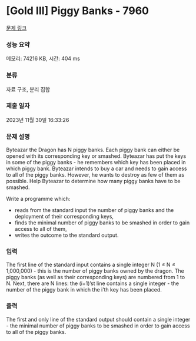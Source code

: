 # [Gold III] Piggy Banks - 7960 

[문제 링크](https://www.acmicpc.net/problem/7960) 

### 성능 요약

메모리: 74216 KB, 시간: 404 ms

### 분류

자료 구조, 분리 집합

### 제출 일자

2023년 11월 30일 16:33:26

### 문제 설명

<p>Byteazar the Dragon has N piggy banks. Each piggy bank can either be opened with its corresponding key or smashed. Byteazar has put the keys in some of the piggy banks - he remembers which key has been placed in which piggy bank. Byteazar intends to buy a car and needs to gain access to all of the piggy banks. However, he wants to destroy as few of them as possible. Help Byteazar to determine how many piggy banks have to be smashed.</p>

<p>Write a programme which:</p>

<ul>
	<li>reads from the standard input the number of piggy banks and the deployment of their corresponding keys,</li>
	<li>finds the minimal number of piggy banks to be smashed in order to gain access to all of them,</li>
	<li>writes the outcome to the standard output.</li>
</ul>

### 입력 

 <p>The first line of the standard input contains a single integer N (1 ≤ N ≤ 1,000,000) - this is the number of piggy banks owned by the dragon. The piggy banks (as well as their corresponding keys) are numbered from 1 to N. Next, there are N lines: the (i+1)’st line contains a single integer - the number of the piggy bank in which the i’th key has been placed.</p>

### 출력 

 <p>The first and only line of the standard output should contain a single integer - the minimal number of piggy banks to be smashed in order to gain access to all of the piggy banks.</p>

